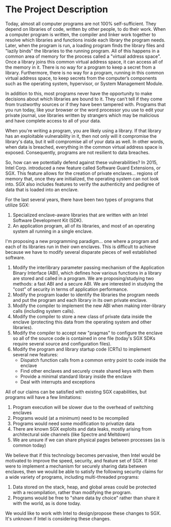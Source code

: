 The Project Description
=======================

Today, almost all computer programs are not 100% self-sufficient.  They depend on libraries of code, written by other people, to do their work.  When a computer program is written, the compiler and linker work together to resolve which libraries and functions inside each library the program needs.  Later, when the program is run, a loading program finds the library files and "lazily binds" the libraries to the running program.  All of this happens in a common area of memory for the process called a "virtual address space".  Once a library joins this common virtual address space, it can access all of the memory in it.  There is no way for a program to keep a secret from a library.  Furthermore, there is no way for a program, running in this common virtual address space, to keep secrets from the computer’s components such as the operating system, hypervisor, or System Management Module.

In addition to this, most programs never have the opportunity to make decisions about which libraries are bound to it.  They can't tell if they come from trustworthy sources or if they have been tampered with.  Programs that you run today, like your browser or the word processor you use to edit your private journal, use libraries written by strangers which may be malicious and have complete access to all of your data.

When you're writing a program, you are likely using a library.  If that library has an exploitable vulnerability in it, then not only will it compromise the library's data, but it will compromise all of your data as well.  In other words, when data is breached, everything in the common virtual address space is exposed.  Consequently, programs are not resilient to data breaches.

So, how can we potentially defend against these vulnerabilities? In 2015, Intel Corp. introduced a new feature called Software Guard Extensions, or SGX.  This feature allows for the creation of private enclaves… regions of memory that, once they are initialized, the operating system can not look into.  SGX also includes features to verify the authenticity and pedigree of data that is loaded into an enclave.

For the last several years, there have been two types of programs that utilize SGX:
1.  Specialized enclave-aware libraries that are written with an Intel Software Development Kit (SDK). 
2.  An application program, all of its libraries, and most of an operating system all running in a single enclave.

I'm proposing a new programming paradigm… one where a program and each of its libraries run in their own enclaves. This is difficult to achieve because we have to modify several disparate pieces of well established software.

1.  Modify the interlibrary parameter passing mechanism of the Application Binary Interface (ABI), which defines how various functions in a library are stored and called in a program.  We are proposing/studying two methods: a fast ABI and a secure ABI. We are interested in studying the "cost" of security in terms of application performance.
2.  Modify the program loader to identify the libraries the program needs and put the program and each library in its own private enclave.
3.  Modify the compiler to implement the new ABI when making inter-library calls (including system calls).
4.  Modify the compiler to store a new class of private data inside the enclave (protecting this data from the operating system and other libraries).
5.  Modify the compiler to accept new "pragmas" to configure the enclave so all of the source code is contained in one file (today's SGX SDKs require several source and configuration files).
6.  Modify the program and library startup code (CRTs) to implement several new features:
    - Dispatch function calls from a common entry point to code inside the enclave 
    - Find other enclaves and securely create shared keys with them 
    - Provide a minimal standard library inside the enclave 
    - Deal with interrupts and exceptions

All of our claims can be satisfied with existing SGX capabilities, but programs will have a few limitations:
1.  Program execution will be slower due to the overhead of switching enclaves
2.  Programs would (at a minimum) need to be recompiled
3.  Programs would need some modification to privatize data
4.  There are known SGX exploits and data leaks, mostly arising from architectural side channels (like Spectre and Meltdown)
5.  We are unsure if we can share physical pages between processes (as is common today)

We believe that if this technology becomes pervasive, then Intel would be motivated to improve the speed, security, and feature set of SGX.  If Intel were to implement a mechanism for securely sharing data between enclaves, then we would be able to satisfy the following security claims for a wide variety of programs, including multi-threaded programs:
1.  Data stored on the stack, heap, and global areas could be protected with a recompilation, rather than modifying the program.
2.  Programs would be free to "share data by choice" rather than share it with the world, as is done today.

We would like to work with Intel to design/propose these changes to SGX.  It's unknown if Intel is considering these changes.


